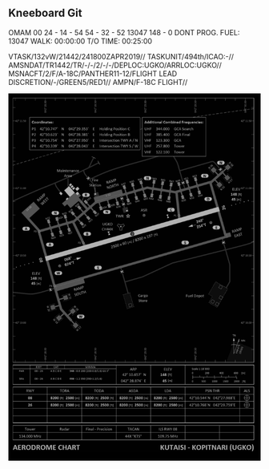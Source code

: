 ## Kneeboard Git

OMAM		00		24 - 14 - 54		54 - 32 - 52	13047	148 - 0	DONT PROG.
FUEL:		13047		WALK:	00:00:00	T/O TIME:	00:25:00		


VTASK/132vW/21442/241800ZAPR2019//
TASKUNIT/494th/ICAO:-//
AMSNDAT/TR1442/TR/-/-/2/-/-/DEPLOC:UGKO/ARRLOC:UGKO//
MSNACFT/2/F/A-18C/PANTHER11-12/FLIGHT LEAD DISCRETION/-/GREEN5/RED1//
AMPN/F-18C FLIGHT//

![UGKO](v1.png)